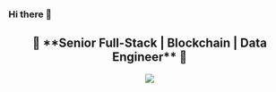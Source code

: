 ### Hi there 👋

<h2 align="center">👋  **Senior Full-Stack | Blockchain | Data Engineer** 👋</h2>
<p align="center">
  <a href="https://github.com/soft-top-notch">
    <img src="https://github-profile-trophy.vercel.app/?username=soft-top-notch&row=1&column=7&no-bg=true&theme=juicyfresh"/>
  </a>
</p>
